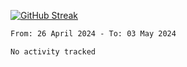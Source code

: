 [![GitHub Streak](https://streak-stats.demolab.com?user=renren-017&theme=sea&hide_border=true&background=DD272700)](https://git.io/streak-stats)

<!--START_SECTION:waka-->

```txt
From: 26 April 2024 - To: 03 May 2024

No activity tracked
```

<!--END_SECTION:waka-->
